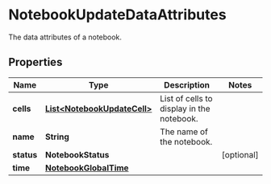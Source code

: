 

# NotebookUpdateDataAttributes

The data attributes of a notebook.

## Properties

Name | Type | Description | Notes
------------ | ------------- | ------------- | -------------
**cells** | [**List&lt;NotebookUpdateCell&gt;**](NotebookUpdateCell.md) | List of cells to display in the notebook. | 
**name** | **String** | The name of the notebook. | 
**status** | **NotebookStatus** |  |  [optional]
**time** | [**NotebookGlobalTime**](NotebookGlobalTime.md) |  | 



